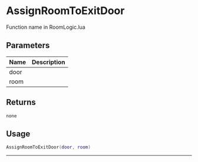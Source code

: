 # AssignRoomToExitDoor

Function name in RoomLogic.lua

## Parameters

| Name | Description |
| ---- | ----------- |
| door |             |
| room |             |

## Returns

`none`

## Usage

```lua
AssignRoomToExitDoor(door, room)
```

---
